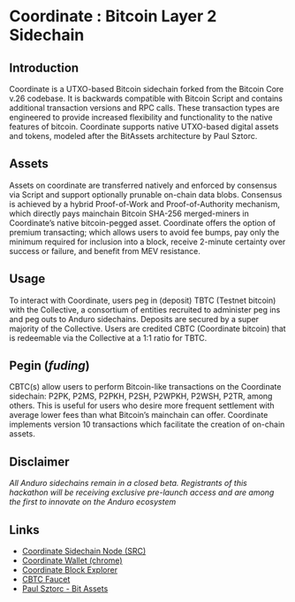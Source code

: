 # Coordinate : Bitcoin Layer 2 Sidechain

## Introduction
Coordinate is a UTXO-based Bitcoin sidechain forked from the Bitcoin Core v.26 codebase. It is backwards compatible with Bitcoin Script and contains additional transaction versions and RPC calls. These transaction types are engineered to provide increased flexibility and functionality to the native features of bitcoin. Coordinate supports native UTXO-based digital assets and tokens, modeled after the BitAssets architecture by Paul Sztorc.   
## Assets
Assets on coordinate are transferred natively and enforced by consensus via Script and support optionally prunable on-chain data blobs. Consensus is achieved by a hybrid Proof-of-Work and Proof-of-Authority mechanism, which directly pays mainchain Bitcoin SHA-256 merged-miners in Coordinate’s native bitcoin-pegged asset. Coordinate offers the option of premium transacting; which allows users to avoid fee bumps, pay only the minimum required for inclusion into a block, receive 2-minute certainty over success or failure, and benefit from MEV resistance.  
## Usage
To interact with Coordinate, users peg in (deposit) TBTC (Testnet bitcoin) with the Collective, a consortium of entities recruited to administer peg ins and peg outs to Anduro sidechains. Deposits are secured by a super majority of the Collective. Users are credited CBTC (Coordinate bitcoin) that is redeemable via the Collective at a 1:1 ratio for TBTC.  
## Pegin (_fuding_)
CBTC(s) allow users to perform Bitcoin-like transactions on the Coordinate sidechain: P2PK, P2MS, P2PKH, P2SH, P2WPKH, P2WSH, P2TR, among others. This is useful for users who desire more frequent settlement with average lower fees than what Bitcoin’s mainchain can offer. Coordinate implements version 10 transactions which facilitate the creation of on-chain assets. 
## Disclaimer
*All Anduro sidechains remain in a closed beta. Registrants of this hackathon will be receiving exclusive pre-launch access and are among the first to innovate on the Anduro ecosystem*

## Links
 - [Coordinate Sidechain Node (SRC)](https://github.com/AnduroHackathon/coordinate-node)
 - [Coordinate Wallet (chrome)](https://chromewebstore.google.com/detail/anduro-wallet/khebhoaoppjeidmdkpdglmlhghnooijn?pli=1)
 - [Coordinate Block Explorer](https://testnet.coordiscan.io)
 - [CBTC Faucet](https://faucet.anduro.io/coordinate)
 - [Paul Sztorc - Bit Assets](https://www.truthcoin.info/blog/bit-assets/)
